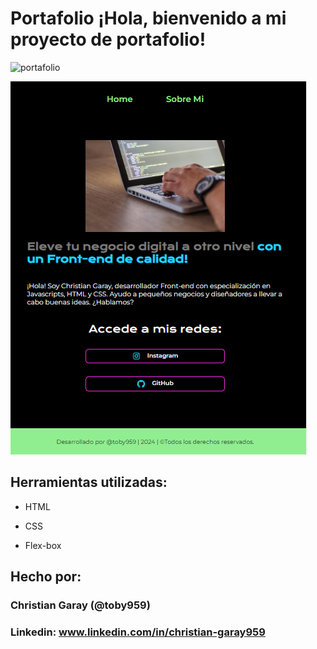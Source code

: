 # Portafolio ¡Hola, bienvenido a mi proyecto de portafolio!

![portafolio](../assets/imagen_1.png)

![portafolio](assets/imagen_2.png)

## Herramientas utilizadas:

* HTML

* CSS

* Flex-box

## Hecho por:

### Christian Garay (@toby959)

### Linkedin: www.linkedin.com/in/christian-garay959
